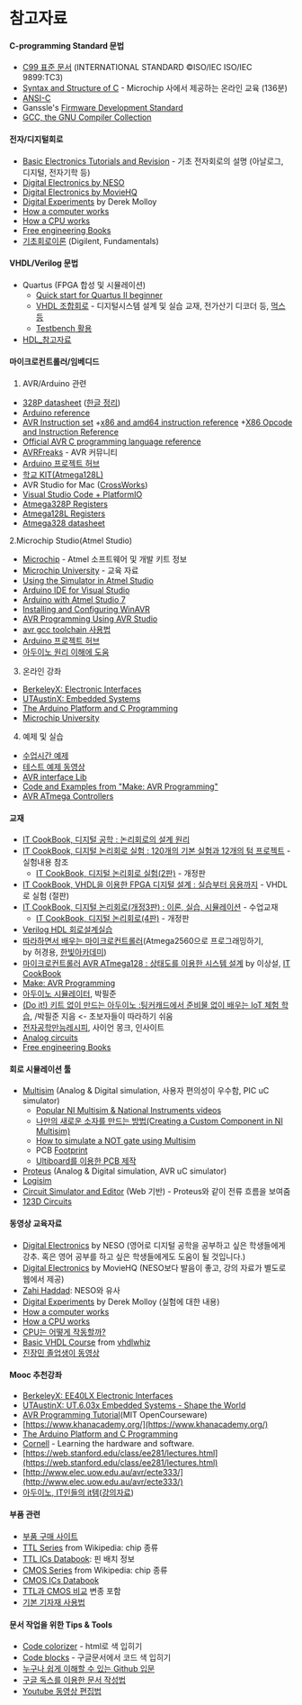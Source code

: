 # 참고자료
#### C-programming Standard 문법
  + [C99 표준 문서](https://www.open-std.org/jtc1/sc22/wg14/www/docs/n1256.pdf) (INTERNATIONAL STANDARD ©ISO/IEC ISO/IEC 9899:TC3)
  + [Syntax and Structure of C](https://mu.microchip.com/syntax-and-structure-of-c) - Microchip 사에서 제공하는 온라인 교육 (136분)
  + [ANSI-C](https://en.wikipedia.org/wiki/ANSI_C)
  + Ganssle's [Firmware Development Standard](http://www.ganssle.com/misc/fsm.doc)
  +  [GCC, the GNU Compiler Collection](https://gcc.gnu.org/)  

#### 전자/디지털회로 
  + [Basic Electronics Tutorials and Revision](https://www.electronics-tutorials.ws/) - 기초 전자회로의 설명 (아날로그, 디지털, 전자기학 등)
  + [Digital Electronics by NESO](https://www.youtube.com/watch?v=M0mx8S05v60&list=PLBlnK6fEyqRjMH3mWf6kwqiTbT798eAOm)
  + [Digital Electronics by MovieHQ](https://www.youtube.com/watch?v=lKdPklqCLjM&list=PLiivzYNnIS6FIUtKiG5-R3L8Sbx_jRv6B)
  + [Digital Experiments](https://www.youtube.com/watch?v=howQ05z4v7Q&list=PL5FF254536988FB37) by Derek Molloy
  + [How a computer works](https://www.youtube.com/watch?v=5f3NJnvnk7k&list=WL&index=64)
  + [How a CPU works](https://www.youtube.com/watch?v=cNN_tTXABUA)
  + [Free engineering Books](http://www.free-engineering-books.com/)
  + [기초회로이론](https://digilent.com/reference/learn/fundamentals/circuits/start) (Digilent, Fundamentals)

#### VHDL/Verilog 문법
 + Quartus (FPGA 합성 및 시뮬레이션)  
    + [Quick start for Quartus II beginner](https://docs.google.com/presentation/d/18j-begNOharpEPKI-R-xWbx-M1LuCpvNgQpCkMd4DR0/edit#slide=id.p199)  
    + [VHDL 조합회로](https://docs.google.com/presentation/d/1BjD-H9moOcMvb1zwggAXlGYAI9Yd7QU3QTlWK2AHvaI/edit?usp=sharing) - 디지털시스템 설계 및 실습 교재, 전가산기 디코더 등, [먹스 등](https://docs.google.com/presentation/d/1SizlKxc0lWXqiBEI4zicchqBCxuHmQEosjqPHeoGdX4/edit?usp=sharing)  
    + [Testbench 활용](https://ftp.intel.com/Public/Pub/fpgaup/pub/Teaching_Materials/current/Tutorials/VHDL/ModelSim_Tutorial.pdf)  
 + [HDL_참고자료](https://docs.google.com/document/d/1-BsSWZ0jUiByqO8aIykDkd2YqG6qTr4t7QHiIuCGmmo/edit#heading=h.qm1mmt3jvnqu)

#### 마이크로컨트롤러/임베디드
1. AVR/Arduino 관련  
+ [328P datasheet](https://www.dropbox.com/s/ql3lzhbfzwl62mv/ATmega328P.pdf?dl=0) ([한글 정리](https://docs.google.com/document/d/1x4ImHnCWvNhMCap2X3Y3qXKcHO65M9UXw2os306sn_w/edit#heading=h.vep1oat1rkkg))  
+ [Arduino reference](https://www.arduino.cc/reference/en)  
+ [AVR Instruction set](https://drive.google.com/file/d/1SksRfVxAzMtad8M9WPlDGmTiwWLL544O/view?usp=sharing)
  +[x86 and amd64 instruction reference](https://www.felixcloutier.com/x86/)
  +[X86 Opcode and Instruction Reference](http://ref.x86asm.net/)  
+ [Official AVR C programming language reference](http://www.nongnu.org/avr-libc/user-manual/index.html)  
+ [AVRFreaks](http://www.avrfreaks.net/) - AVR 커뮤니티  
+ [Arduino 프로젝트 허브](https://create.arduino.cc/projecthub)
+ [학교 KIT(Atmega128L)](https://docs.google.com/document/d/1z8ZOeDaLLHn7CCoW8pkEYocl6X6kjT0bNDkCtDhy2is/edit)
+ AVR Studio for Mac ([CrossWorks](https://www.obdev.at/products/crosspack/index.html))
+ [Visual Studio Code + PlatformIO]()
+ [Atmega328P Registers](https://docs.google.com/document/d/1x4ImHnCWvNhMCap2X3Y3qXKcHO65M9UXw2os306sn_w/edit)  
+ [Atmega128L Registers](https://docs.google.com/document/d/1DUKQ7cIUKSunolqK0z9ITNyI9KXj2wUplr7f02rLgaM/edit#heading=h.vep1oat1rkkg)  
+ [Atmega328 datasheet](https://www.dropbox.com/s/n5gtsi54b1z3apa/ATmega328P_Datasheet.pdf?dl=0)

2.Microchip Studio(Atmel Studio)
+ [Microchip](https://www.microchip.com/webdoc/index.html) \- Atmel 소프트웨어 및 개발 키트 정보  
+ [Microchip University](https://mu.microchip.com/) \- 교육 자료  
+ [Using the Simulator in Atmel Studio](https://www.youtube.com/watch?v=9QlDSNeuAdY)  
+ [Arduino IDE for Visual Studio](https://visualstudiogallery.msdn.microsoft.com/069a905d-387d-4415-bc37-665a5ac9caba)  
+ [Arduino with Atmel Studio 7](https://www.youtube.com/watch?v=SBTISna9184)
+ [Installing and Configuring WinAVR](http://winavr.sourceforge.net/install_config_WinAVR.pdf)  
+ [AVR Programming Using AVR Studio](https://www.youtube.com/watch?v=plJf0r7IcWc)  
+ [avr gcc toolchain 사용법](https://www.youtube.com/watch?v=ERY7d7W-6nA)  
+ [Arduino 프로젝트 허브](https://create.arduino.cc/projecthub)  
+ [아두이노 원리 이해에 도움](https://github.com/tuupola/avr_demo)

3. 온라인 강좌  
+ [BerkeleyX: Electronic Interfaces](https://learning.edx.org/course/course-v1:BerkeleyX+EE40LX+2T2015/home)  
+ [UTAustinX: Embedded Systems](https://courses.edx.org/courses/course-v1:UTAustinX+UT.6.03x+1T2016/info)  
+ [The Arduino Platform and C Programming](https://www.coursera.org/learn/arduino-platform/home/welcome)  
+ [Microchip University](https://mu.microchip.com/)
  
4. 예제 및 실습
+ [수업시간 예제](https://github.com/sckim/AVR328P)  
+ [테스트 예제 동영상](https://www.youtube.com/playlist?list=PLIffQVR0ELU-3d6PQBULdHVba2mXIod43&jct=dzjcRD1FKtg8j3AaV7e17bGnOizTvQ)  
+ [AVR interface Lib](https://code.google.com/archive/p/davidegironi/downloads)  
+ [Code and Examples from "Make: AVR Programming"](https://github.com/sckim/AVR-Programming)  
+ [AVR ATmega Controllers](https://www.electronicwings.com/avr-atmega/inside)  
 
#### 교재
  + [IT CookBook, 디지털 공학 : 논리회로의 설계 원리](http://www.hanbit.co.kr/store/books/look.php?p_code=B6057054784) 
  + [IT CookBook, 디지털 논리회로 실험 : 120개의 기본 실험과 12개의 텀 프로젝트](https://www.hanbit.co.kr/store/books/look.php?p_code=B9776768532) - 실험내용 참조
    + [IT CookBook, 디지털 논리회로 실험(2판)](https://www.hanbit.co.kr/store/books/look.php?p_code=B7307907577) - 개정판
  + [IT CookBook, VHDL을 이용한 FPGA 디지털 설계 : 실습부터 응용까지](https://www.hanbit.co.kr/store/books/look.php?p_code=B5175626637) - VHDL로 실험 (절판)
  + [IT CookBook, 디지털 논리회로(개정3판) : 이론, 실습, 시뮬레이션](https://www.hanbit.co.kr/store/books/look.php?p_code=B4026954710) - 수업교재
    + [IT CookBook, 디지털 논리회로(4판)](https://www.hanbit.co.kr/store/books/look.php?p_code=B2132529019) - 개정판
  + [Verilog HDL 회로설계실습](http://www.21cbook.co.kr/shop/mall/detail.htm?ass_code=AS1054016526&p_code=p1266477755)
  + [따라하면서 배우는 마이크로컨트롤러](https://lib.hknu.ac.kr/#/search/detail/331534)(Atmega2560으로 프로그래밍하기,  
  by 허경용, [한빛아카데미](https://www.hanbit.co.kr/academy/))  
+ [마이크로컨트롤러 AVR ATmega128 : 상태도를 이용한 시스템 설계](https://lib.hknu.ac.kr/#/search/detail/318592) by 이상설, [IT CookBook](http://www.hanbit.co.kr/store/books/look.php?p_code=B8437590353)  
+ [Make: AVR Programming](https://www.dropbox.com/s/sgsu32eeosc04pw/AVR%20Programming_%20Learning%20to%20Wr%20-%20Elliot%20Williams.pdf?dl=0)  
+ [아두이노 시뮬레이터](https://wikidocs.net/book/2655), 박필준  
+ [(Do it\!) 키트 없이 만드는 아두이노 :팅커캐드에서 준비물 없이 배우는 IoT 체험 학습](https://lib.hknu.ac.kr/#/search/detail/335929), /박필준 지음 \<- 초보자들이 따라하기 쉬움  
+ [전자공학만능레시피](https://lib.hknu.ac.kr/#/search/detail/328848), 사이언 몽크, 인사이트  
+ [Analog circuits](https://drive.google.com/open?id=132JKZdLM3MpxMWO3ItQl8Ewna8otsrSRuliMV8YoRX8)  
+ [Free engineering Books](http://www.free-engineering-books.com/)


#### 회로 시뮬레이션 툴
  + [Multisim](https://docs.google.com/presentation/d/1poD0uG6-662fNo4oJkRor2czOui1oqlAHBsOuF0cdbI/edit?usp=sharing) (Analog & Digital simulation, 사용자 편의성이 우수함, PIC uC simulator)
    + [Popular NI Multisim & National Instruments videos](https://www.youtube.com/watch?v=2SOyJYQQflU&list=PLu1nD_mMVxg8bmC_0yFLNKzGODq0W1XsS)  
    + [나만의 새로운 소자를 만드는 방법(Creating a Custom Component in NI Multisim)](http://www.ni.com/white-paper/3173/en/)  
    + [How to simulate a NOT gate using Multisim](http://www.youtube.com/watch?feature=player_detailpage&v=sueAaUWJ11s)  
    + PCB [Footprint](https://docs.google.com/presentation/d/1cFTRgU7HPyO8E8_AEFxPmhaDBpH7rjXNzSyugOGxeLs/edit?usp=sharing)  
    + [Ultiboard를 이용한 PCB 제작](https://docs.google.com/presentation/d/1nMXwixssLBOqzYLduVgtSWrC-6_WYUgyuecne449a7Y/edit?usp=sharing)  
  + [Proteus](https://www.labcenter.com/vsmstudio/) (Analog & Digital simulation, AVR uC simulator)
  + [Logisim](http://www.cburch.com/logisim/)  
  + [Circuit Simulator and Editor](https://thumbsdb.herokuapp.com/circuit/) (Web 기반) - Proteus와 같이 전류 흐름을 보여줌
  + [123D Circuits](https://123d.circuits.io)
  
#### 동영상 교육자료
  + [Digital Electronics](https://www.youtube.com/watch?v=M0mx8S05v60&list=PLBlnK6fEyqRjMH3mWf6kwqiTbT798eAOm) by NESO (영어로 디지털 공학을 공부하고 싶은 학생들에게 강추. 혹은 영어 공부를 하고 싶은 학생들에게도 도움이 될 것입니다.)
  + [Digital Electronics](https://www.youtube.com/watch?v=lKdPklqCLjM&list=PLiivzYNnIS6FIUtKiG5-R3L8Sbx_jRv6B&ab_channel=MovieHQ) by MovieHQ (NESO보다 발음이 좋고, 강의 자료가 별도로 웹에서 제공)
  + [Zahi Haddad](https://www.youtube.com/playlist?list=PL21KuaIMCPGoiDogGSxbBtnkmBMM_-6o3): NESO와 유사
  + [Digital Experiments](https://www.youtube.com/watch?v=howQ05z4v7Q&list=PL5FF254536988FB37) by Derek Molloy (실험에 대한 내용)
  + [How a computer works](https://www.youtube.com/watch?v=5f3NJnvnk7k&list=WL&index=64&ab_channel=ImprobableMatter)
  + [How a CPU works](https://www.youtube.com/watch?v=cNN_tTXABUA&ab_channel=InOneLesson)
  + [CPU는 어떻게 작동할까?](https://www.youtube.com/watch?v=Fg00LN30Ezg&list=PLIffQVR0ELU9U4O-Eaft0kJ30HyzOdKXf&index=252&ab_channel=bRd3D)
  + [Basic VHDL Course](https://vhdlwhiz.com/basic-vhdl-tutorials/) from [vhdlwhiz](https://vhdlwhiz.com/)
  + [진장민 졸업생이 동영상](https://www.youtube.com/channel/UCVRy6e_tIgzIkpe5sx_K1Gw/videos)

#### Mooc 추천강좌
+ [BerkeleyX: EE40LX Electronic Interfaces](https://learning.edx.org/course/course-v1:BerkeleyX+EE40LX+2T2015/home)  
+ [UTAustinX: UT.6.03x Embedded Systems \- Shape the World](https://courses.edx.org/courses/course-v1:UTAustinX+UT.6.03x+1T2016/info)  
+ [AVR Programming Tutorial](http://ocw.mit.edu/courses/media-arts-and-sciences/mas-962-special-topics-new-textiles-spring-2010/readings-lectures-tutorials/tut06_avr1/)(MIT OpenCourseware)  
+ [https://www.khanacademy.org/](https://www.khanacademy.org/)  
+ [The Arduino Platform and C Programming](https://www.coursera.org/learn/arduino-platform/home/welcome)   
+ [Cornell](https://people.ece.cornell.edu/land/courses/ece4760/labs/f2014/lab0old.html) \- Learning the hardware and software.  
+ [https://web.stanford.edu/class/ee281/lectures.html](https://web.stanford.edu/class/ee281/lectures.html)  
+ [http://www.elec.uow.edu.au/avr/ecte333/](http://www.elec.uow.edu.au/avr/ecte333/)  
+ [아두이노, IT인들의 it템](http://www.kmooc.kr/courses/course-v1:SMUCk+SMUC05k+2019_2_C4/about)([강의자료](https://drive.google.com/drive/folders/16nndqxm6_dDawwb7uSf0q7eXxr43SX-d?usp=sharing))

#### 부품 관련
  + [부품 구매 사이트](http://cafe.daum.net/hknuspal/VwKt/31)
  + [TTL Series](https://en.wikipedia.org/wiki/List_of_7400-series_integrated_circuits) from Wikipedia: chip 종류
  + [TTL ICs Databook](https://drive.google.com/file/d/11pnTdZR92YLRPxdwI5aEx50hvlMqAryx/view?usp=sharing): 핀 배치 정보
  + [CMOS Series](https://en.wikipedia.org/wiki/4000-series_integrated_circuits) from Wikipedia: chip 종류  
  + [CMOS ICs Databook](https://drive.google.com/file/d/11gZLN074GNmWc9UCImEGm2KWRXzc3tzT/view?usp=sharing) 
  + [TTL과 CMOS 비교](https://drive.google.com/file/d/1WbnYYTcyzA8Bul5d0w4GQ-1lZQbIQmBZ/view?usp=sharing) 변종 포함
  + [기본 기자재 사용법](https://docs.google.com/document/d/1CT7DEjpvUo8k-rZgj-sostvh7wYd96P9-JkmPPQ7_Yc/edit#heading=h.4mhwsmka56fq)  

#### 문서 작업을 위한 Tips & Tools
+ [Code colorizer](http://colorscripter.com/) - html로 색 입히기
+ [Code blocks](https://www.alexwforsythe.com/code-blocks/) - 구글문서에서 코드 색 입히기
+ [누구나 쉽게 이해할 수 있는 Github 입문](https://backlog.com/git-tutorial/kr/intro/intro1_1.html)
+ [구글 독스를 이용한 문서 작성법](https://docs.google.com/document/d/1d-U7i-P8WRkhLL6cUpSMgYineRvvNaY8K7xGHlTHlPc/edit#)
+ [Youtube 동영상 편집법](https://docs.google.com/document/d/1eDADAf8CeaolnUDFwD7t5S-9m-Ccq-N5vlUqwxE11KY/edit#)  



